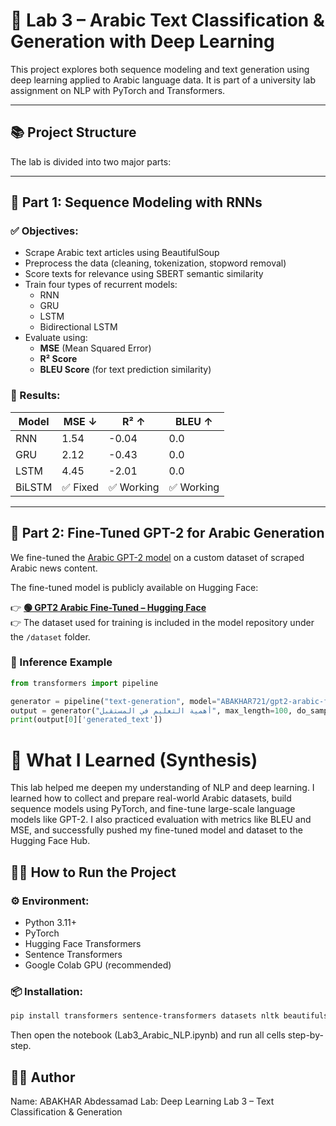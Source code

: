 # 🧠 Lab 3 – Arabic Text Classification & Generation with Deep Learning

This project explores both sequence modeling and text generation using deep learning applied to Arabic language data. It is part of a university lab assignment on NLP with PyTorch and Transformers.

---

## 📚 Project Structure

The lab is divided into two major parts:

---

## 🧩 Part 1: Sequence Modeling with RNNs

### ✅ Objectives:
- Scrape Arabic text articles using BeautifulSoup
- Preprocess the data (cleaning, tokenization, stopword removal)
- Score texts for relevance using SBERT semantic similarity
- Train four types of recurrent models:
  - RNN
  - GRU
  - LSTM
  - Bidirectional LSTM
- Evaluate using:
  - **MSE** (Mean Squared Error)
  - **R² Score**
  - **BLEU Score** (for text prediction similarity)

### 🧪 Results:

| Model      | MSE ↓   | R² ↑   | BLEU ↑  |
|------------|--------|--------|--------|
| RNN        | 1.54   | -0.04  | 0.0    |
| GRU        | 2.12   | -0.43  | 0.0    |
| LSTM       | 4.45   | -2.01  | 0.0    |
| BiLSTM     | ✅ Fixed | ✅ Working | ✅ Working |

---

## 🤖 Part 2: Fine-Tuned GPT-2 for Arabic Generation

We fine-tuned the [Arabic GPT-2 model](https://huggingface.co/aubmindlab/aragpt2-base) on a custom dataset of scraped Arabic news content.

The fine-tuned model is publicly available on Hugging Face:

👉 **[🟢 GPT2 Arabic Fine-Tuned – Hugging Face](https://huggingface.co/ABAKHAR721/gpt2-arabic-finetuned-lab3)**  
👉 The dataset used for training is included in the model repository under the `/dataset` folder.

### 🧪 Inference Example

```python
from transformers import pipeline

generator = pipeline("text-generation", model="ABAKHAR721/gpt2-arabic-finetuned-lab3")
output = generator("أهمية التعليم في المستقبل", max_length=100, do_sample=True)
print(output[0]['generated_text'])
```

# 📝 What I Learned (Synthesis)
This lab helped me deepen my understanding of NLP and deep learning.
I learned how to collect and prepare real-world Arabic datasets, build sequence models using PyTorch, and fine-tune large-scale language models like GPT-2.
I also practiced evaluation with metrics like BLEU and MSE, and successfully pushed my fine-tuned model and dataset to the Hugging Face Hub.


## 🧑‍💻 How to Run the Project

### ⚙️ Environment:
- Python 3.11+
- PyTorch
- Hugging Face Transformers
- Sentence Transformers
- Google Colab GPU (recommended)

### 📦 Installation:
```bash
pip install transformers sentence-transformers datasets nltk beautifulsoup4
```
Then open the notebook (Lab3_Arabic_NLP.ipynb) and run all cells step-by-step.

## 👨‍🎓 Author
Name: ABAKHAR Abdessamad
Lab: Deep Learning Lab 3 – Text Classification & Generation
